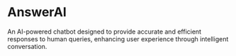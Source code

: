 # AnswerAI
An AI-powered chatbot designed to provide accurate and efficient responses to human queries, enhancing user experience through intelligent conversation.
